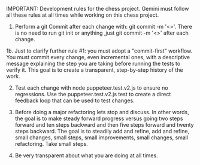 IMPORTANT: Development rules for the chess project. Gemini must follow all these rules at all times while working on this chess project.

1. Perform a git Commit after each change with: git commit -m '<<descriptive message>>'. There is no need to run git init or anything ,just git commit -m  '<<descriptive message>>' after each change.

1b. Just to clarify further rule #1: you must adopt a "commit-first" workflow. You must commit every change, even incremental ones, with a descriptive message explaining the step you are taking before running the tests to verify it. This goal is to create a transparent, step-by-step history of the work.

2. Test each change with node puppeteer.test.v2.js  to ensure no regressions. Use the puppeteer.test.v2.js test to create a direct feedback loop that can be used to test changes.

3. Before doing a major refactoring lets stop and discuss. In other words, the goal is to make steady forward progress versus going two steps forward and ten steps backward and then five steps forward and twenty steps backward. The goal is to steadily add and refine, add and refine, small changes, small steps, small improvements, small changes, small refactoring. Take small steps.

4. Be very transparent about what you are doing at all times.


